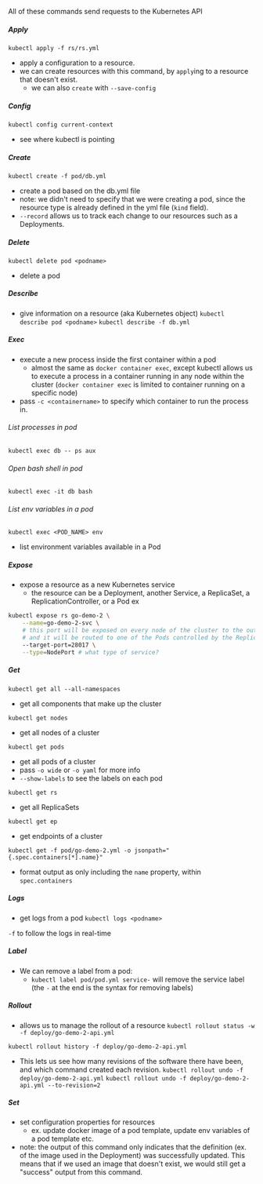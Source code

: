 
All of these commands send requests to the Kubernetes API

##### Apply
`kubectl apply -f rs/rs.yml`
- apply a configuration to a resource.
- we can create resources with this command, by `apply`ing to a resource that doesn't exist.
	- we can also `create` with `--save-config`

##### Config
`kubectl config current-context`
- see where kubectl is pointing

##### Create
`kubectl create -f pod/db.yml`
- create a pod based on the db.yml file
- note: we didn't need to specify that we were creating a pod, since the resource type is already defined in the yml file (`kind` field).
- `--record` allows us to track each change to our resources such as a Deployments.

##### Delete
`kubectl delete pod <podname>`
- delete a pod

##### Describe
- give information on a resource (aka Kubernetes object)
`kubectl describe pod <podname>`
`kubectl describe -f db.yml`

##### Exec
- execute a new process inside the first container within a pod
	- almost the same as `docker container exec`, except kubectl allows us to execute a process in a container running in any node within the cluster (`docker container exec` is limited to container running on a specific node)
- pass `-c <containername>` to specify which container to run the process in.

###### List processes in pod
`kubectl exec db -- ps aux`

###### Open bash shell in pod
`kubectl exec -it db bash`

###### List env variables in a pod
`kubectl exec <POD_NAME> env`
- list environment variables available in a Pod

##### Expose
- expose a resource as a new Kubernetes service
	- the resource can be a Deployment, another Service, a ReplicaSet, a ReplicationController, or a Pod
ex
```sh
kubectl expose rs go-demo-2 \
	--name=go-demo-2-svc \
	# this port will be exposed on every node of the cluster to the outside world,
	# and it will be routed to one of the Pods controlled by the ReplicaSet
	--target-port=28017 \
	--type=NodePort # what type of service?
```

##### Get
`kubectl get all --all-namespaces`
- get all components that make up the cluster

`kubectl get nodes`
- get all nodes of a cluster

`kubectl get pods`
- get all pods of a cluster
- pass `-o wide` or `-o yaml` for more info
- `--show-labels` to see the labels on each pod

`kubectl get rs`
- get all ReplicaSets

`kubectl get ep`
- get endpoints of a cluster

`kubectl get -f pod/go-demo-2.yml -o jsonpath="{.spec.containers[*].name}"`
- format output as only including the `name` property, within `spec.containers`

##### Logs
- get logs from a pod
`kubectl logs <podname>`

`-f` to follow the logs in real-time

##### Label
- We can remove a label from a pod:
	- `kubectl label pod/pod.yml service-` will remove the service label (the `-` at the end is the syntax for removing labels)

##### Rollout
- allows us to manage the rollout of a resource
`kubectl rollout status -w -f deploy/go-demo-2-api.yml`

`kubectl rollout history -f deploy/go-demo-2-api.yml`
- This lets us see how many revisions of the software there have been, and which command created each revision.
`kubectl rollout undo -f deploy/go-demo-2-api.yml`
`kubectl rollout undo -f deploy/go-demo-2-api.yml --to-revision=2`

##### Set
- set configuration properties for resources
	- ex. update docker image of a pod template, update env variables of a pod template etc.
- note: the output of this command only indicates that the definition (ex. of the image used in the Deployment) was successfully updated. This means that if we used an image that doesn't exist, we would still get a "success" output from this command.
